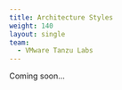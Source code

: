 ```yaml
---
title: Architecture Styles
weight: 140
layout: single
team:
  - VMware Tanzu Labs
---
```


Coming soon...
